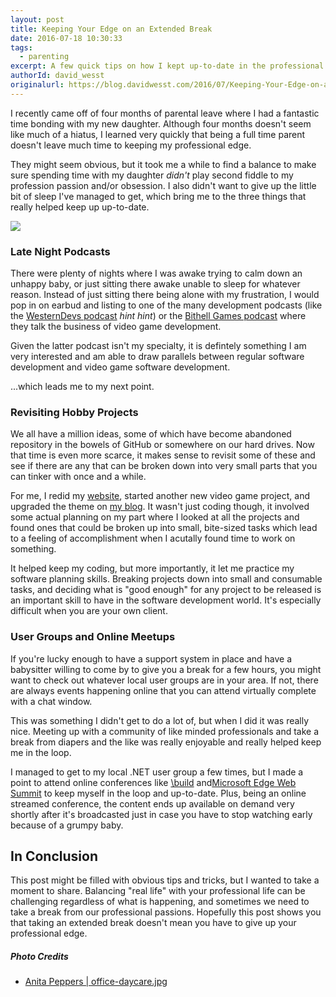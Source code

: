 ```yaml
---
layout: post
title: Keeping Your Edge on an Extended Break
date: 2016-07-18 10:30:33
tags:
  - parenting
excerpt: A few quick tips on how I kept up-to-date in the professional world while taking a four month hiatus for parental leave _without_ giving up time with my daughter.
authorId: david_wesst
originalurl: https://blog.davidwesst.com/2016/07/Keeping-Your-Edge-on-an-Extended-Break/
---
```


I recently came off of four months of parental leave where I had a fantastic time bonding with my new daughter. Although four months doesn't seem like much of a hiatus, I learned very quickly that being a full time parent doesn't leave much time to keeping my professional edge.

They might seem obvious, but it took me a while to find a balance to make sure spending time with my daughter _didn't_ play second fiddle to my profession passion and/or obsession. I also didn't want to give up the little bit of sleep I've managed to get, which bring me to the three things that really helped keep up up-to-date.

![](https://blog.davidwesst.com/2016/07/Keeping-Your-Edge-on-an-Extended-Break/office-daycare.jpg)

### Late Night Podcasts
There were plenty of nights where I was awake trying to calm down an unhappy baby, or just sitting there awake unable to sleep for whatever reason. Instead of just sitting there being alone with my frustration, I would pop in on earbud and listing to one of the many development podcasts (like the [WesternDevs podcast](http://www.westerndevs.com/podcasts/) *hint hint*) or the [Bithell Games podcast](https://www.youtube.com/channel/UCkDkgK59ygwHHMDSiW0M3-g) where they talk the business of video game development.

Given the latter podcast isn't my specialty, it is defintely something I am very interested and am able to draw parallels between regular software development and video game software development.

...which leads me to my next point.

### Revisiting Hobby Projects 
We all have a million ideas, some of which have become abandoned repository in the bowels of GitHub or somewhere on our hard drives. Now that time is even more scarce, it makes sense to revisit some of these and see if there are any that can be broken down into very small parts that you can tinker with once and a while.

For me, I redid my [website](https://github.com/davidwesst/dw-www), started another new video game project, and upgraded the theme on [my blog](https://github.com/davidwesst/dw-blog). It wasn't just coding though, it involved some actual planning on my part where I looked at all the projects and found ones that could be broken up into small, bite-sized tasks which lead to a feeling of accomplishment when I acutally found time to work on something.

It helped keep my coding, but more importantly, it let me practice my software planning skills. Breaking projects down into small and consumable tasks, and deciding what is "good enough" for any project to be released is an important skill to have in the software development world. It's especially difficult when you are your own client. 

### User Groups and Online Meetups
If you're lucky enough to have a support system in place and have a babysitter willing to come by to give you a break for a few hours, you might want to check out whatever local user groups are in your area. If not, there are always events happening online that you can attend virtually complete with a chat window.

This was something I didn't get to do a lot of, but when I did it was really nice. Meeting up with a community of like minded professionals and take a break from diapers and the like was really enjoyable and really helped keep me in the loop.

I managed to get to my local .NET user group a few times, but I made a point to attend online conferences like [\\build](https://build.microsoft.com/) and[Microsoft Edge Web Summit](https://channel9.msdn.com/events/WebPlatformSummit/edgesummit2016) to keep myself in the loop and up-to-date. Plus, being an online streamed conference, the content ends up available on demand very shortly after it's broadcasted just in case you have to stop watching early because of a grumpy baby.

## In Conclusion
This post might be filled with obvious tips and tricks, but I wanted to take a moment to share. Balancing "real life" with your professional life can be challenging regardless of what is happening, and sometimes we need to take a break from our professional passions. Hopefully this post shows you that taking an extended break doesn't mean you have to give up your professional edge. 

##### Photo Credits
* [Anita Peppers | office-daycare.jpg](https://morguefile.com/creative/anitapeppers)
